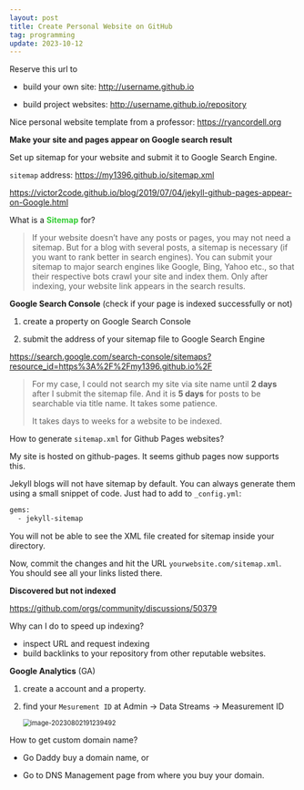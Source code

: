 ```yaml
---
layout: post
title: Create Personal Website on GitHub
tag: programming
update: 2023-10-12
---
```


Reserve this url to 

- build your own site: <http://username.github.io> 

- build project websites: <http://username.github.io/repository>

Nice personal website template from a professor: https://ryancordell.org



**Make your site and pages appear on Google search result**

Set up sitemap for your website and submit it to Google Search Engine.

`sitemap` address: <https://my1396.github.io/sitemap.xml>

<https://victor2code.github.io/blog/2019/07/04/jekyll-github-pages-appear-on-Google.html>

What is a <span style='color:#32CD32'>**Sitemap**</span> for?

>If your website doesn’t have any posts or pages, you may not need a sitemap. But for a blog with several posts, a sitemap is necessary (if you want to rank better in search engines). You can submit your sitemap to major search engines like Google, Bing, Yahoo etc., so that their respective bots crawl your site and index them. Only after indexing, your website link appears in the search results.

**Google Search Console** (check if your page is indexed successfully or not)

1.   create a property on Google Search Console

2.   submit the address of your sitemap file to Google Search Engine

<https://search.google.com/search-console/sitemaps?resource_id=https%3A%2F%2Fmy1396.github.io%2F>

>   For my case, I could not search my site via site name until **2 days** after I submit the sitemap file. And it is **5 days** for posts to be searchable via title name. It takes some patience.
>
>   It takes days to weeks for a website to be indexed.



How to generate `sitemap.xml` for Github Pages websites?

My site is hosted on github-pages. It seems github pages now supports this.

Jekyll blogs will not have sitemap by default. You can always generate them using a small snippet of code. Just had to add to `_config.yml`:

```bash
gems:
  - jekyll-sitemap
```

You will not be able to see the XML file created for sitemap inside your directory.

Now, commit the changes and hit the URL `yourwebsite.com/sitemap.xml`. You should see all your links listed there.



**Discovered but not indexed**

<https://github.com/orgs/community/discussions/50379>

Why can I do to speed up indexing?

- inspect URL and request indexing
- build backlinks to your repository from other reputable websites.



**Google Analytics** (GA)

1. create a account and a property.

2. find your `Mesurement ID` at Admin $\rightarrow$ Data Streams $\rightarrow$ Measurement ID

   <img src="https://drive.google.com/uc?id=1eXuRrsE-3YAiO55SD6kbOPOT82vCFgEO" alt="image-20230802191239492" style="zoom:80%;" />





How to get custom domain name?

- Go Daddy buy a domain name, or

- Go to DNS Management page from where you buy your domain.

